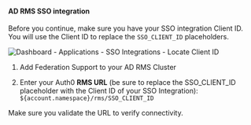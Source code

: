 #### AD RMS SSO integration

Before you continue, make sure you have your SSO integration Client ID. You will use the Client ID to replace the `SSO_CLIENT_ID` placeholders.

![Dashboard - Applications - SSO Integrations - Locate Client ID](https://auth0.com/docs/media/articles/dashboard/sso-integrations/dashboard-integrations-sso-create_view-tutorial.png)

1. Add Federation Support to your AD RMS Cluster

2. Enter your Auth0 **RMS URL** (be sure to replace the SSO_CLIENT_ID placeholder with the Client ID of your SSO Integration):
`${account.namespace}/rms/SSO_CLIENT_ID`

Make sure you validate the URL to verify connectivity.